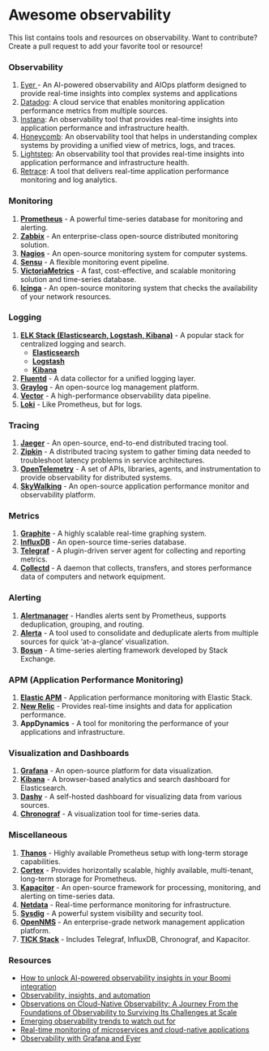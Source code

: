 # Awesome observability 

This list contains tools and resources on observability. Want to contribute? Create a pull request to add your favorite tool or resource!


### Observability


1. [Eyer ](https://eyer.ai/)- An AI-powered observability and AIOps platform designed to provide real-time insights into complex systems and applications
2. [Datadog](https://www.datadoghq.com/): A cloud service that enables monitoring application performance metrics from multiple sources.
3. [Instana](https://www.ibm.com/products/instana): An observability tool that provides real-time insights into application performance and infrastructure health.
4. [Honeycomb](https://www.honeycomb.io/): An observability tool that helps in understanding complex systems by providing a unified view of metrics, logs, and traces.
5. [Lightstep](https://docs.lightstep.com/): An observability tool that provides real-time insights into application performance and infrastructure health.
6. [Retrace](https://stackify.com/retrace/): A tool that delivers real-time application performance monitoring and log analytics.


### Monitoring



1. **[Prometheus](https://github.com/prometheus/prometheus)** - A powerful time-series database for monitoring and alerting.
2. **[Zabbix](https://github.com/zabbix/zabbix)** - An enterprise-class open-source distributed monitoring solution.
3. **[Nagios](https://github.com/NagiosEnterprises/nagioscore)** - An open-source monitoring system for computer systems.
4. **[Sensu](https://github.com/sensu/sensu-go)** - A flexible monitoring event pipeline.
5. **[VictoriaMetrics](https://github.com/VictoriaMetrics/VictoriaMetrics)** - A fast, cost-effective, and scalable monitoring solution and time-series database.
6. **[Icinga](https://github.com/Icinga/icinga2)** - An open-source monitoring system that checks the availability of your network resources.


### Logging



1. **[ELK Stack (Elasticsearch, Logstash, Kibana)](https://github.com/elastic/elasticsearch)** - A popular stack for centralized logging and search.
    * **[Elasticsearch](https://github.com/elastic/elasticsearch)**
    * **[Logstash](https://github.com/elastic/logstash)**
    * **[Kibana](https://github.com/elastic/kibana)**
2. **[Fluentd](https://github.com/fluent/fluentd)** - A data collector for a unified logging layer.
3. **[Graylog](https://github.com/Graylog2/graylog2-server)** - An open-source log management platform.
4. **[Vector](https://github.com/timberio/vector)** - A high-performance observability data pipeline.
5. **[Loki](https://github.com/grafana/loki)** - Like Prometheus, but for logs.


### Tracing



1. **[Jaeger](https://github.com/jaegertracing/jaeger)** - An open-source, end-to-end distributed tracing tool.
2. **[Zipkin](https://github.com/openzipkin/zipkin)** - A distributed tracing system to gather timing data needed to troubleshoot latency problems in service architectures.
3. **[OpenTelemetry](https://github.com/open-telemetry/opentelemetry-collector)** - A set of APIs, libraries, agents, and instrumentation to provide observability for distributed systems.
4. **[SkyWalking](https://github.com/apache/skywalking)** - An open-source application performance monitor and observability platform.


### Metrics


1. **[Graphite](https://github.com/graphite-project/graphite-web)** - A highly scalable real-time graphing system.
2. **[InfluxDB](https://github.com/influxdata/influxdb)** - An open-source time-series database.
3. **[Telegraf](https://github.com/influxdata/telegraf)** - A plugin-driven server agent for collecting and reporting metrics.
4. **[Collectd](https://github.com/collectd/collectd)** - A daemon that collects, transfers, and stores performance data of computers and network equipment.


### Alerting


1. **[Alertmanager](https://github.com/prometheus/alertmanager)** - Handles alerts sent by Prometheus, supports deduplication, grouping, and routing.
2. **[Alerta](https://github.com/alerta/alerta)** - A tool used to consolidate and deduplicate alerts from multiple sources for quick ‘at-a-glance’ visualization.
3. **[Bosun](https://github.com/bosun-monitor/bosun)** - A time-series alerting framework developed by Stack Exchange.


### APM (Application Performance Monitoring)



1. **[Elastic APM](https://github.com/elastic/apm-server)** - Application performance monitoring with Elastic Stack.
2. **[New Relic](https://github.com/newrelic)** - Provides real-time insights and data for application performance.
3. **AppDynamics** - A tool for monitoring the performance of your applications and infrastructure.


### Visualization and Dashboards



1. **[Grafana](https://github.com/grafana/grafana)** - An open-source platform for data visualization. 
2. **[Kibana](https://github.com/elastic/kibana)** - A browser-based analytics and search dashboard for Elasticsearch.
3. **[Dashy](https://github.com/Lissy93/dashy)** - A self-hosted dashboard for visualizing data from various sources.
4. **[Chronograf](https://github.com/influxdata/chronograf)** - A visualization tool for time-series data.


### Miscellaneous



1. **[Thanos](https://github.com/thanos-io/thanos)** - Highly available Prometheus setup with long-term storage capabilities.
2. **[Cortex](https://github.com/cortexproject/cortex)** - Provides horizontally scalable, highly available, multi-tenant, long-term storage for Prometheus.
3. **[Kapacitor](https://github.com/influxdata/kapacitor)** - An open-source framework for processing, monitoring, and alerting on time-series data.
4. **[Netdata](https://github.com/netdata/netdata)** - Real-time performance monitoring for infrastructure.
5. **[Sysdig](https://github.com/draios/sysdig)** - A powerful system visibility and security tool.
6. **[OpenNMS](https://github.com/OpenNMS/opennms)** - An enterprise-grade network management application platform.
7. **[TICK Stack](https://github.com/influxdata)** - Includes Telegraf, InfluxDB, Chronograf, and Kapacitor.


### Resources



* [How to unlock AI-powered observability insights in your Boomi integration](https://eyer.ai/blog/how-to-unlock-ai-powered-observability-insights-in-your-boomi-integration/)
* [Observability, insights, and automation](https://developer.ibm.com/articles/observability-insights-and-automation)
* [Observations on Cloud-Native Observability: A Journey From the Foundations of Observability to Surviving Its Challenges at Scale](https://dzone.com/articles/observations-on-cloud-native-observability)
* [Emerging observability trends to watch out for](https://eyer.ai/blog/emerging-observability-trends-to-watch-out-for/?nocache=84829)
* [Real-time monitoring of microservices and cloud-native applications](https://developer.ibm.com/articles/realtime-monitoring-instana-saas/)
* [Observability with Grafana and Eyer](https://eyer.ai/blog/observability-with-grafana-and-eyer/)
